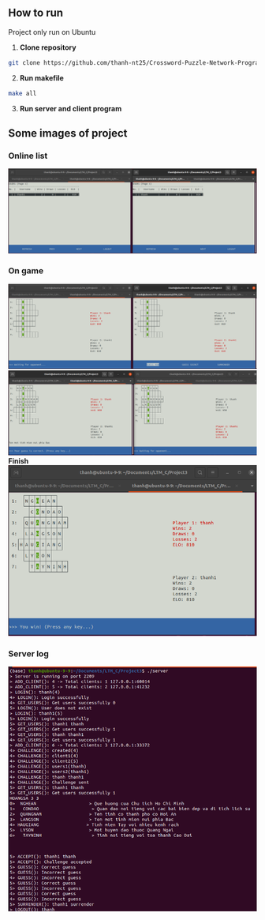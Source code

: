 ## How to run
Project only run on Ubuntu
1. **Clone repository**
```sh
git clone https://github.com/thanh-nt25/Crossword-Puzzle-Network-Programming.git
```
2. **Run makefile**
```sh
make all
```
3. **Run server and client program**
## Some images of project
### Online list
![Online list](demo/online-list.png)
### On game
![Online list](demo/ongame1.png)
![Online list](demo/ongame2.png)
**Finish**
![Online list](demo/finish.png)
### Server log
![Online list](demo/server-log.png)
